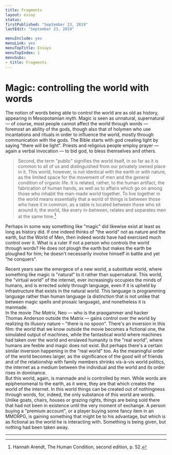 ```yaml
---
title: Fragments
layout: essay
status: 
firstPublished: "September 23, 2019"
lastEdit: "September 23, 2019"

menuInclude: yes
menuLink: yes
menuTopTitle: Essays
menuTopIndex: 1
menuSubs:
- title: Fragments
---
```



# Magic: controlling the world with words

The notion of words being able to control the world are as old as history, appearing in Mesopotamian myth. Magic is seen as unnatural, supernatural –– of course, most people cannot affect the world through words –– foremost an ability of the gods, though also that of holymen who use incantations and rituals in order to influence the world, mostly through communication with the gods. The Bible starts with god creating light by saying "there will be light". Priests and religoius people employ prayer –– again a verbal invocation –– to bid god, to bless themselves and others. 

> Second, the term "public" signifies the world itself, in so far as it is common to all of us and distinguished from our privately owned place in it. This world, however, is not identical with the earth or with nature, as the limited space for the movement of men and the general condition of organic life. It is related, rather, to the human artifact, the fabrication of human hands, as well as to affairs which go on among those who inhabit the man-made world together. To live together in the world means essentially that a world of things is between those who have it in common, as a table is located between those who sit around it; the world, like every in-between, relates and separates men at the same time.[^ArendtWorld]

[^ArendtWorld]: Hannah Arendt, The Human Condition, second edition, p. 52.

Perhaps in some way something like "magic" did likewise exist at least as long as history did. If one indeed thinks of "the world" not as nature and the earth, but the World of Men, then indeed words have had exercised much control over it. What is a ruler if not a person who controls the world through words? He does not plough the earth but makes the earth be ploughed for him; he doesn't necessarily involve himself in battle and yet "he conquers".

Recent years saw the emergece of a new world, a substitute world, where something like magic is "natural" to it rather than supernatural. This world, the "virtual world" of the internet, ever increasingly occupies the minds of humans, and is errected solely through language, even if it is upheld by infrastructure that exists in the natural world. This language is programming language rather than human language (a distinction that is not unlike that between magic spells and prosaic language), and nonetheless it is manmade.<br/>
In the movie *The Matrix*, Neo –– who is the praogammer and hacker Thomas Anderson outside the Matrix –– gains control over the world by realizing its illusory nature – "there is no spoon". There's an inversion in this film: the world that we know outside the movie becomes a fictional one, the simulated output of machines, while the fantastical world where machines had taken over the world and enslaved humanity is the "real world", where humans are feeble and magic does not exist. But perhaps there's a certain similar inversion happening in the "real world" too. As the meaningful order of the world becomes larger, as the significance of the good will of friends and of the relationship with family members shrinks vis-à-vis world politics, the internet as a medium between the individual and the world and its order rises in dominance.<br/>
But this world, again, is manmade and is controlled by men. While words are epiphenomenal to the earth, as it were, they are that which creates the world of the internet. In this world things can be created out of nothingness through words, for, indeed, the only substance of this world are words. Unlike goats, chairs, houses or grazing rights, things are being sold there that had not been in existence until the very moment of exchange. A person buying a "premium account", or a player buying some fancy item in an MMORPG, is gaining something that might be to his advantage, but which is as fictional as the world he is interacting with. Something is being given, but nothing had been taken away.

<hr/>